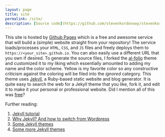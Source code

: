 ```yaml
---
layout: page
title: site
permalink: /site/
description: [Source code](https://github.com/stevenkordonowy/stevenkordonowy.github.io)
---
```


This site is hosted by [Github Pages](https://pages.github.com/) which is a free and awesome service that will build a (simple) website straight from your repository! The service loads/processes your `HTML`, `CSS`, and `JS` files and freely deploys them to `https://<your_site>.github.io`. You can also easily use a different URL that you own if desired. To generate the source files, I forked the [al-folio](https://github.com/alshedivat/al-folio) theme and customized it to my liking which essentially amounted to adding my name and the color scheme. Yellow is my favorite color so any constructive criticism against the coloring will be filed into the *ignored* category. This theme uses [Jekyll](https://jekyllrb.com/), a Ruby-based static website and blog generator. It is quite easy to search the web for a Jekyll theme that you like, fork it, and edit it to make it your personal or professional website. Did I mention all of this was [free](https://opensource.org/licenses/MIT)?

Further reading:
1. [Jekyll tutorial](https://www.taniarascia.com/make-a-static-website-with-jekyll/)
2. [Why Jekyll? And how to switch from Wordpress](https://karpathy.github.io/2014/07/01/switching-to-jekyll/)
3. [Some Jekyll themes](https://jekyllthemes.io/)
4. [Some more Jekyll themes](http://jekyllthemes.org/)

